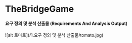 # TheBridgeGame


#### 요구 정의 및 분석 산출물 (Requirements And Analysis Output)

![alt 토마토](/1.요구 정의 및 분석 산출물/tomato.jpg)


